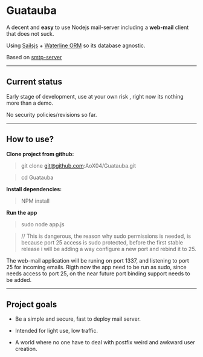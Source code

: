 **Guatauba**
===================

A decent and **easy** to use Nodejs mail-server including a **web-mail** client that does not suck.

Using [Sailsjs](http://sailsjs.org) + [Waterline ORM](https://github.com/balderdashy/waterline) so its database agnostic.

Based on [smtp-server](https://github.com/andris9/smtp-server) 

----------


Current status
-------------

Early stage of development, use at your own risk , right now its nothing more than a demo.

No security policies/revisions so far.

------

How to use?
----------
 **Clone project from github:**

>  git  clone  git@github.com:AoX04/Guatauba.git

>  cd Guatauba

**Install dependencies:**
>  NPM install

**Run the app**
> sudo node app.js

> // This is dangerous, the reason why sudo permissions is  needed, is because port 25 access is sudo protected, before the first stable release i will be adding a way configure a new port and rebind it to 25.

The web-mail application will be runing on port 1337, and listening to port 25 for incoming emails.
Rigth now the app need to be run as sudo, since needs access to port 25, on the near future port binding support needs to be added.


---------

Project goals
-----

- Be a simple and secure, fast to deploy mail server.

- Intended for light use, low traffic.

- A world where no one have to deal with postfix weird and awkward user creation.
